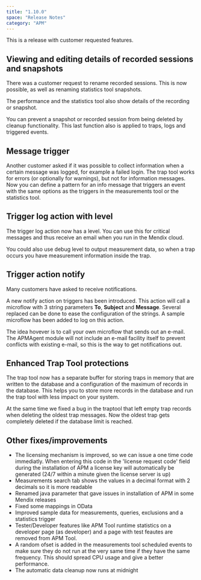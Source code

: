 ```yaml
---
title: "1.10.0"
space: "Release Notes"
category: "APM"
---
```

This is a release with customer requested features.

## Viewing and editing details of recorded sessions and snapshots
There was a customer request to rename recorded sessions. This is now possible, as well as
renaming statistics tool snapshots. 

The performance and the statistics tool also show details of the recording or snapshot.

You can prevent a snapshot or recorded session from being deleted by cleanup 
functionality. This last function also is applied to traps, logs and triggered events.

## Message trigger
Another customer asked if it was possible to collect information when a certain message
was logged, for example a failed login. The trap tool works for errors (or optionally 
for warnings), but not for information messages. Now you can define a pattern for an 
info message that triggers an event with the same options as the triggers in the 
measurements tool or the statistics tool.

## Trigger log action with level
The trigger log action now has a level. You can use this for critical messages and thus 
receive an email when you run in the Mendix cloud.

You could also use debug level to output measurement data, so when a trap occurs you have
measurement information inside the trap.

## Trigger action notify
Many customers have asked to receive notifications.

A new notify action on triggers has been introduced. This action will call a microflow 
with 3 string parameters **To**, **Subject** and **Message**. Several replaced can be done
to ease the configuration of the strings. A sample microflow has been added to log on this action.

The idea hovever is to call your own microflow that sends out an e-mail. The APMAgent module will
not include an e-mail facility itself to prevent conflicts with existing e-mail,
 so this is the way to get notifications out.

## Enhanced Trap Tool protections
The trap tool now has a separate buffer for storing traps in memory that are written to
the database and a configuration of the maximum of records in the database. This helps you
to store more records in the database and run the trap tool with less impact on your system.

At the same time we fixed a bug in the traptool that left empty trap records when deleting
the oldest trap messages. Now the oldest trap gets completely deleted if the database limit
is reached.

## Other fixes/improvements
*   The licensing mechanism is improved, so we can issue a one time code immediatly. 
When entering this code in the 'license request code' field during the installation 
of APM a license key will automatically be generated (24/7 within a minute given the 
license server is up)
*	Measurements search tab shows the values in a decimal format with 2 decimals so 
it is more readable
*	Renamed java parameter that gave issues in installation of APM in some Mendix releases
*	Fixed some mappings in OData
*	Improved sample data for measurements, queries, exclusions and a statistics trigger
*	Tester/Developer features like APM Tool runtime statistics on a developer page (as 
developer) and a page with test feautes are removed from APM Tool.
*	A random ofset is added in the measurements tool scheduled events to make sure they 
do not run at the very same time if they have the same frequency. This should spread 
CPU usage and give a better performance. 
*	The automatic data cleanup now runs at midnight

